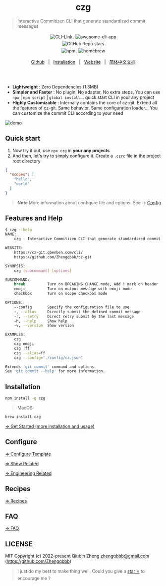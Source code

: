 <h1 align="center">czg</h1>

> Interactive Commitizen CLI that generate standardized commit messages

<p align="center">
    <a target="_blank" href="https://cz-git.qbenben.com/cli/">
      <img style="display:inline-block;margin:0.2em;" alt="CLI-Link" src="https://img.shields.io/badge/Commitizen-CLI-red.svg?logo=git&style=flat">
    </a>
    <a target="_blank" href="https://github.com/agarrharr/awesome-cli-apps#git">
      <img style="display:inline-block;margin:0.2em;" alt="awesome-cli-app" src="https://cdn.rawgit.com/sindresorhus/awesome/d7305f38d29fed78fa85652e3a63e154dd8e8829/media/badge.svg">
    </a>
    <br/>
    <a target="_blank" href="https://github.com/Zhengqbbb/cz-git">
      <img style="display:inline-block;margin:0.2em;" alt="GitHub Repo stars" src="https://img.shields.io/github/stars/zhengqbbb/cz-git?style=social">
    </a>
    <br>
    <a href="https://www.npmjs.com/package/czg">
        <img style="display:inline-block;margin:0.2em;" alt="npm" src="https://img.shields.io/npm/v/czg?style=flat-square&logo=npm">
    </a>
    <a href="https://formulae.brew.sh/formula/czg">
        <img style="display:inline-block;margin:0.2em;" alt="homebrew" src="https://img.shields.io/homebrew/v/czg?style=flat-square&logo=homebrew&label=homebrew">
    </a>
</p>

<p align="center">
    <a href="https://github.com/Zhengqbbb/cz-git">Github</a>
    &nbsp; | &nbsp;
    <a href="https://cz-git.qbenben.com/cli/install.html">Installation</a>
    &nbsp; | &nbsp;
    <a href="https://cz-git.qbenben.com/cli/">Website</a>
    &nbsp; | &nbsp;
    <a href="https://cz-git.qbenben.com/zh/cli/">简体中文文档</a>
</p>

<br/>
<br/>

- **Lightweight** : Zero Dependencies (1.3MB)
- **Simpler and Faster** : No plugin, No adapter, No extra steps, You can use `npx` | `npm script` | `global install`... quick start CLI in your any project
- **Highly Customizable** : Internally contains the core of cz-git. Extend all the features of cz-git. Same behavior, Same configuration loader... You can customize the commit CLI according to your need

![demo](https://user-images.githubusercontent.com/40693636/175753060-cf4f5e48-100d-430a-93e9-31b17f42802f.gif)

## Quick start
1. Now try it out, use `npx czg` in **your any projects**
2. And then, let's try to simply configure it.
Create a `.czrc` file in the project root directory

```json
{
  "scopes": [
    "hello",
    "world"
  ]
}
```

> **Note**
> More information about configure file and options. See → [Config](https://cz-git.qbenben.com/config/)

## Features and Help


```sh
$ czg --help
NAME:
    czg - Interactive Commitizen CLI that generate standardized commit messages

WEBSITE:
    https://cz-git.qbenben.com/cli/
    https://github.com/Zhengqbbb/cz-git

SYNOPSIS:
    czg [subcommand] [options]

SUBCOMMAND:
    break          Turn on BREAKING CHANGE mode, Add ! mark on header
    emoji          Turn on output message with emoji mode
    checkbox       Turn on scope checkbox mode

OPTIONS:
    --config       Specify the configuration file to use
    :, --alias     Directly submit the defined commit message
    -r, --retry    Direct retry submit by the last message
    -h, --help     Show help
    -v, --version  Show version

EXAMPLES:
    czg
    czg emoji
    czg :ff
    czg --alias=ff
    czg --config="./config/cz.json"

Extends 'git commit' command and options.
See 'git commit --help' for more information.
```

## Installation

```sh
npm install -g czg
```

> MacOS:

```sh
brew install czg
```


[⇒ Get Started (more installation and usage)](https://cz-git.qbenben.com/cli/install.html)

## Configure

[⇒ Configure Template](https://cz-git.qbenben.com/config/)

[⇒ Show Related](https://cz-git.qbenben.com/config/show.html)

[⇒ Engineering Related](https://cz-git.qbenben.com/config/engineer.html)

## Recipes

[⇒ Recipes](https://cz-git.qbenben.com/recipes/)

## FAQ

[⇒ FAQ](https://cz-git.qbenben.com/faq/)

## LICENSE

MIT
Copyright (c) 2022-present Qiubin Zheng <zhengqbbb@gmail.com> (https://github.com/Zhengqbbb)

> I just do my best to make thing well, Could you give a [star ⭐](https://github.com/Zhengqbbb/cz-git) to encourage me ?
